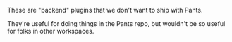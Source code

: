 These are "backend" plugins that we don't want to ship with Pants.

They're useful for doing things in the Pants repo, but wouldn't be so useful
for folks in other workspaces.